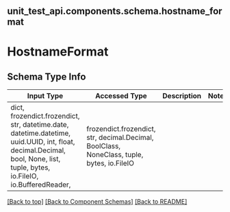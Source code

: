 <a name="top"></a>
## unit_test_api.components.schema.hostname_format
# HostnameFormat

## Schema Type Info
Input Type | Accessed Type | Description | Notes
------------ | ------------- | ------------- | -------------
dict, frozendict.frozendict, str, datetime.date, datetime.datetime, uuid.UUID, int, float, decimal.Decimal, bool, None, list, tuple, bytes, io.FileIO, io.BufferedReader,  | frozendict.frozendict, str, decimal.Decimal, BoolClass, NoneClass, tuple, bytes, io.FileIO |  |

[[Back to top]](#top) [[Back to Component Schemas]](../../../README.md#Component-Schemas) [[Back to README]](../../../README.md)
